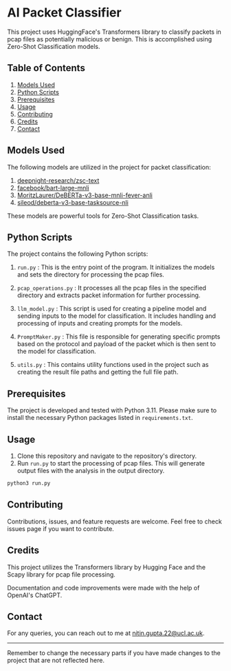 # AI Packet Classifier

This project uses HuggingFace's Transformers library to classify packets in pcap files as potentially malicious or benign. This is accomplished using Zero-Shot Classification models.

## Table of Contents

1. [Models Used](#models-used)
2. [Python Scripts](#python-scripts)
3. [Prerequisites](#prerequisites)
4. [Usage](#usage)
5. [Contributing](#contributing)
6. [Credits](#credits)
7. [Contact](#contact)

## Models Used

The following models are utilized in the project for packet classification:

1. [deepnight-research/zsc-text](https://huggingface.co/deepnight-research/zsc-text)
2. [facebook/bart-large-mnli](https://huggingface.co/facebook/bart-large-mnli)
3. [MoritzLaurer/DeBERTa-v3-base-mnli-fever-anli](https://huggingface.co/MoritzLaurer/DeBERTa-v3-base-mnli-fever-anli)
4. [sileod/deberta-v3-base-tasksource-nli](https://huggingface.co/sileod/deberta-v3-base-tasksource-nli)

These models are powerful tools for Zero-Shot Classification tasks.

## Python Scripts

The project contains the following Python scripts:

1. `run.py` : This is the entry point of the program. It initializes the models and sets the directory for processing the pcap files.

2. `pcap_operations.py` : It processes all the pcap files in the specified directory and extracts packet information for further processing.

3. `llm_model.py` : This script is used for creating a pipeline model and sending inputs to the model for classification. It includes handling and processing of inputs and creating prompts for the models.

4. `PromptMaker.py` : This file is responsible for generating specific prompts based on the protocol and payload of the packet which is then sent to the model for classification.

5. `utils.py` : This contains utility functions used in the project such as creating the result file paths and getting the full file path.

## Prerequisites

The project is developed and tested with Python 3.11. Please make sure to install the necessary Python packages listed in `requirements.txt`.

## Usage

1. Clone this repository and navigate to the repository's directory.
2. Run `run.py` to start the processing of pcap files. This will generate output files with the analysis in the output directory.

```bash
python3 run.py
```

## Contributing

Contributions, issues, and feature requests are welcome. Feel free to check issues page if you want to contribute.

## Credits

This project utilizes the Transformers library by Hugging Face and the Scapy library for pcap file processing. 

Documentation and code improvements were made with the help of OpenAI's ChatGPT.

## Contact

For any queries, you can reach out to me at nitin.gupta.22@ucl.ac.uk.

---

Remember to change the necessary parts if you have made changes to the project that are not reflected here.